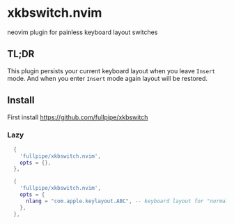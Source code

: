 # xkbswitch.nvim
neovim plugin for painless keyboard layout switches

## TL;DR

This plugin persists your current keyboard layout when you leave `Insert` mode. And when you enter `Insert` mode again layout will be restored.

## Install

First install https://github.com/fullpipe/xkbswitch

### Lazy

```lua
  {
    'fullpipe/xkbswitch.nvim',
    opts = {},
  },
```

```lua
  {
    'fullpipe/xkbswitch.nvim',
    opts = {
      nlang = "com.apple.keylayout.ABC", -- keyboard layout for "normal" modes
    },
  },
```
